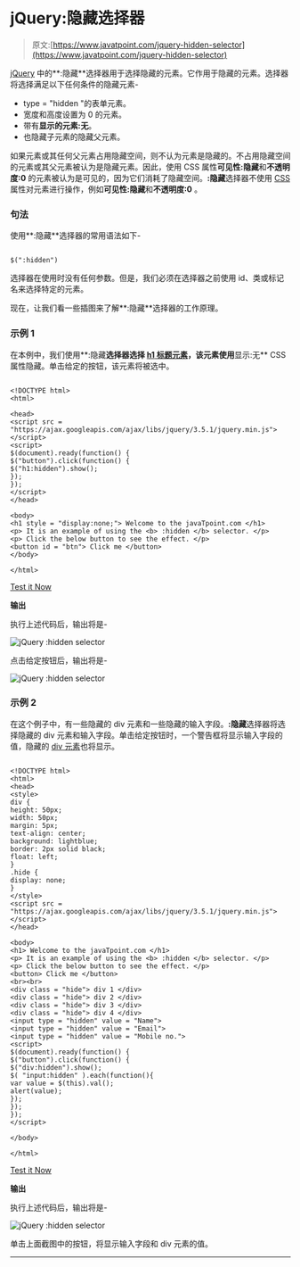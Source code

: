 # jQuery:隐藏选择器

> 原文:[https://www.javatpoint.com/jquery-hidden-selector](https://www.javatpoint.com/jquery-hidden-selector)

[jQuery](https://www.javatpoint.com/jquery-tutorial) 中的**:隐藏**选择器用于选择隐藏的元素。它作用于隐藏的元素。选择器将选择满足以下任何条件的隐藏元素-

*   type = "hidden "的表单元素。
*   宽度和高度设置为 0 的元素。
*   带有**显示的元素:无**。
*   也隐藏子元素的隐藏父元素。

如果元素或其任何父元素占用隐藏空间，则不认为元素是隐藏的。不占用隐藏空间的元素或其父元素被认为是隐藏元素。因此，使用 CSS 属性**可见性:隐藏**和**不透明度:0** 的元素被认为是可见的，因为它们消耗了隐藏空间。**:隐藏**选择器不使用 [CSS](https://www.javatpoint.com/css-tutorial) 属性对元素进行操作，例如**可见性:隐藏**和**不透明度:0** 。

### 句法

使用**:隐藏**选择器的常用语法如下-

```

$(":hidden")

```

选择器在使用时没有任何参数。但是，我们必须在选择器之前使用 id、类或标记名来选择特定的元素。

现在，让我们看一些插图来了解**:隐藏**选择器的工作原理。

### 示例 1

在本例中，我们使用**:隐藏**选择器选择 [**h1** 标题元素](https://www.javatpoint.com/html-heading)，该元素使用**显示:无** CSS 属性隐藏。单击给定的按钮，该元素将被选中。

```

<!DOCTYPE html>
<html>

<head>
<script src = "https://ajax.googleapis.com/ajax/libs/jquery/3.5.1/jquery.min.js"> </script>
<script>
$(document).ready(function() {
$("button").click(function() {
$("h1:hidden").show();
});
});
</script>
</head>

<body>
<h1 style = "display:none;"> Welcome to the javaTpoint.com </h1>
<p> It is an example of using the <b> :hidden </b> selector. </p>
<p> Click the below button to see the effect. </p>
<button id = "btn"> Click me </button>
</body>

</html>

```

[Test it Now](https://www.javatpoint.com/oprweb/test.jsp?filename=jquery-hidden-selector1)

**输出**

执行上述代码后，输出将是-

![jQuery :hidden selector](../Images/0303a5a4a94e3da9da18d65f111fb446.png)

点击给定按钮后，输出将是-

![jQuery :hidden selector](../Images/1b9614fede0bf3bb32ccf7fdf637e8ce.png)

### 示例 2

在这个例子中，有一些隐藏的 div 元素和一些隐藏的输入字段。**:隐藏**选择器将选择隐藏的 div 元素和输入字段。单击给定按钮时，一个警告框将显示输入字段的值，隐藏的 [div 元素](https://www.javatpoint.com/html-div-tag)也将显示。

```

<!DOCTYPE html>
<html>
<head>
<style>
div {
height: 50px;
width: 50px;
margin: 5px;
text-align: center;
background: lightblue;
border: 2px solid black;
float: left;
}
.hide {
display: none;
}
</style>
<script src = "https://ajax.googleapis.com/ajax/libs/jquery/3.5.1/jquery.min.js"> </script>
</head>

<body>
<h1> Welcome to the javaTpoint.com </h1>
<p> It is an example of using the <b> :hidden </b> selector. </p>
<p> Click the below button to see the effect. </p>
<button> Click me </button>
<br><br>
<div class = "hide"> div 1 </div>
<div class = "hide"> div 2 </div>
<div class = "hide"> div 3 </div>
<div class = "hide"> div 4 </div>
<input type = "hidden" value = "Name">
<input type = "hidden" value = "Email">
<input type = "hidden" value = "Mobile no.">
<script>
$(document).ready(function() {
$("button").click(function() {
$("div:hidden").show();
$( "input:hidden" ).each(function(){
var value = $(this).val();
alert(value);
});
});
});
</script>

</body>

</html>

```

[Test it Now](https://www.javatpoint.com/oprweb/test.jsp?filename=jquery-hidden-selector2)

**输出**

执行上述代码后，输出将是-

![jQuery :hidden selector](../Images/bc841feac0a4bb311c4eafe9100d66b3.png)

单击上面截图中的按钮，将显示输入字段和 div 元素的值。

* * *